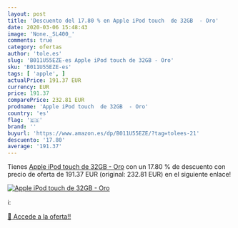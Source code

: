 ```yaml
---
layout: post
title: 'Descuento del 17.80 % en Apple iPod touch  de 32GB  - Oro'
date: 2020-03-06 15:48:43
image: 'None._SL400_'
comments: true
category: ofertas
author: 'tole.es'
slug: 'B011U55EZE-es Apple iPod touch de 32GB - Oro'
sku: 'B011U55EZE-es'
tags: [ 'apple', ]
actualPrice: 191.37 EUR
currency: EUR
price: 191.37
comparePrice: 232.81 EUR
prodname: 'Apple iPod touch  de 32GB  - Oro'
country: 'es'
flag: '🇪🇸'
brand: ''
buyurl: 'https://www.amazon.es/dp/B011U55EZE/?tag=tolees-21'
descuento: '17.80'
average: '191.37'
---
```


Tienes [Apple iPod touch  de 32GB  - Oro](https://www.amazon.es/dp/B011U55EZE/?tag=tolees-21) con un 17.80 % de descuento con precio de oferta de 191.37 EUR (original: 232.81 EUR) en el siguiente enlace!

[![Apple iPod touch  de 32GB  - Oro](None._SL400_)](https://www.amazon.es/dp/B011U55EZE/?tag=tolees-21)

ℹ️:


[🛒 Accede a la oferta!!](https://www.amazon.es/dp/B011U55EZE/?tag=tolees-21)

